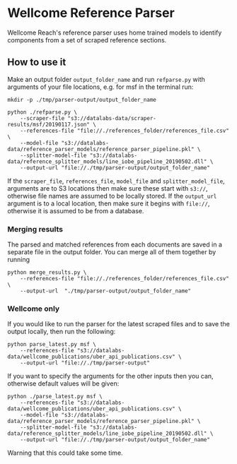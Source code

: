 # Wellcome Reference Parser

Wellcome Reach's reference parser uses home trained models to identify
components from a set of scraped reference sections.

## How to use it

Make an output folder `output_folder_name` and run `refparse.py` with
arguments of your file locations, e.g. for msf in the terminal run:

```
mkdir -p ./tmp/parser-output/output_folder_name

python ./refparse.py \
    --scraper-file "s3://datalabs-data/scraper-results/msf/20190117.json" \
    --references-file "file://./references_folder/references_file.csv" \
    --model-file "s3://datalabs-data/reference_parser_models/reference_parser_pipeline.pkl" \
    --splitter-model-file "s3://datalabs-data/reference_splitter_models/line_iobe_pipeline_20190502.dll" \
    --output-url "file://./tmp/parser-output/output_folder_name"
```

If the `scraper_file`, `references_file`, `model_file` and `splitter_model_file`, arguments are to
S3 locations then make sure these start with `s3://`, otherwise file
names are assumed to be locally stored. If the `output_url` argument is
to a local location, then make sure it begins with `file://`, otherwise
it is assumed to be from a database.

### Merging results

The parsed and matched references from each documents are saved in a
separate file in the output folder. You can merge all of them together
by running

```
python merge_results.py \
    --references-file "file://./references_folder/references_file.csv" \
    --output-url  "./tmp/parser-output/output_folder_name"
```

### Wellcome only

If you would like to run the parser for the latest scraped files and to
save the output locally, then run the following:

```
python parse_latest.py msf \
    --references-file "s3://datalabs-data/wellcome_publications/uber_api_publications.csv" \
    --output-url "file://./tmp/parser-output"
```

If you want to specify the arguments for the other inputs then you can,
otherwise default values will be given:

```
python ./parse_latest.py msf \
    --references-file "s3://datalabs-data/wellcome_publications/uber_api_publications.csv" \
    --model-file "s3://datalabs-data/reference_parser_models/reference_parser_pipeline.pkl" \
    --splitter-model-file "s3://datalabs-data/reference_splitter_models/line_iobe_pipeline_20190502.dll" \
    --output-url "file://./tmp/parser-output/output_folder_name"
```

Warning that this could take some time.

